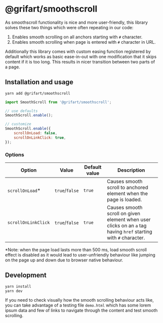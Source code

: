 # @grifart/smoothscroll

As smoothscroll functionality is nice and more user-friendly, this library solves these two things which were often repeating in our code:

1. Enables smooth scrolling on all anchors starting with `#` character.
2. Enables smooth scrolling when page is entered with `#` character in URL.

Additionally this library comes with custom easing function registered by default which works as basic ease-in-out with one modification that it skips content if it is too long. This results in nicer transition between two parts of a page.


## Installation and usage

```bash
yarn add @grifart/smoothscroll
```

```javascript
import SmoothScroll from '@grifart/smoothscroll';

// use defaults
SmoothScroll.enable();

// customize
SmoothScroll.enable({
	scrollOnLoad: false,
	scrollOnLinkClick: true,
});
```

### Options

| Option | Value | Default value | Description |
| --- | --- | --- | --- |
| `scrollOnLoad`\* | `true`/`false` | `true` | Causes smooth scroll to anchored element when the page is loaded.
| `scrollOnLinkClick` | `true`/`false` | `true` | Causes smooth scroll on given element when user clicks on an `a` tag having `href` starting with `#` character.

\*Note: when the page load lasts more than 500 ms, load smooth scroll effect is disabled as it would lead to user-unfriendly behaviour like jumping on the page up and down due to browser native behaviour.


## Development

```bash
yarn install
yarn dev
```

If you need to check visually how the smooth scrolling behaviour acts like, you can take advantage of a testing file `demo.html` which has some lorem ipsum data and few of links to navigate through the content and test smooth scrolling.
